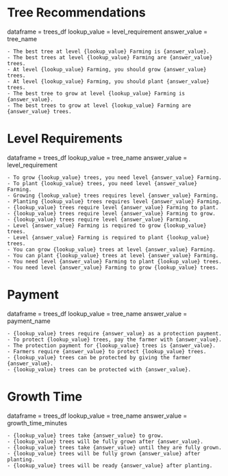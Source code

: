 # Tree Recommendations
dataframe = trees_df
lookup_value = level_requirement
answer_value = tree_name

    - The best tree at level {lookup_value} Farming is {answer_value}.
    - The best trees at level {lookup_value} Farming are {answer_value} trees.
    - At level {lookup_value} Farming, you should grow {answer_value} trees.
    - At level {lookup_value} Farming, you should plant {answer_value} trees.
    - The best tree to grow at level {lookup_value} Farming is {answer_value}.
    - The best trees to grow at level {lookup_value} Farming are {answer_value} trees.

# Level Requirements
dataframe = trees_df
lookup_value = tree_name
answer_value = level_requirement

    - To grow {lookup_value} trees, you need level {answer_value} Farming.
    - To plant {lookup_value} trees, you need level {answer_value} Farming.  
    - Growing {lookup_value} trees requires level {answer_value} Farming.
    - Planting {lookup_value} trees requires level {answer_value} Farming.
    - {lookup_value} trees require level {answer_value} Farming to plant.
    - {lookup_value} trees require level {answer_value} Farming to grow.
    - {lookup_value} trees require level {answer_value} Farming.
    - Level {answer_value} Farming is required to grow {lookup_value} trees.
    - Level {answer_value} Farming is required to plant {lookup_value} trees.
    - You can grow {lookup_value} trees at level {answer_value} Farming.
    - You can plant {lookup_value} trees at level {answer_value} Farming.
    - You need level {answer_value} Farming to plant {lookup_value} trees.
    - You need level {answer_value} Farming to grow {lookup_value} trees.

# Payment
dataframe = trees_df
lookup_value = tree_name
answer_value = payment_name

    - {lookup_value} trees require {answer_value} as a protection payment.
    - To protect {lookup_value} trees, pay the farmer with {answer_value}.
    - The protection payment for {lookup_value} trees is {answer_value}.
    - Farmers require {answer_value} to protect {lookup_value} trees.
    - {lookup_value} trees can be protected by giving the farmer {answer_value}.
    - {lookup_value} trees can be protected with {answer_value}.

# Growth Time
dataframe = trees_df
lookup_value = tree_name
answer_value = growth_time_minutes

    - {lookup_value} trees take {answer_value} to grow.
    - {lookup_value} trees will be fully grown after {answer_value}.
    - {lookup_value} trees take {answer_value} until they are fully grown.
    - {lookup_value} trees will be fully grown {answer_value} after planting.
    - {lookup_value} trees will be ready {answer_value} after planting.